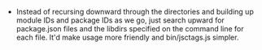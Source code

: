 * Instead of recursing downward through the directories and building up
  module IDs and package IDs as we go, just search upward for package.json
  files and the libdirs specified on the command line for each file. It'd make
  usage more friendly and bin/jsctags.js simpler.

